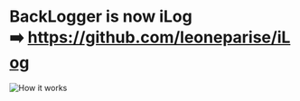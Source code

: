 # BackLogger is now iLog ➡️ https://github.com/leoneparise/iLog

![How it works](https://media.giphy.com/media/26FmQDKouh2j3z29i/giphy.gif)
